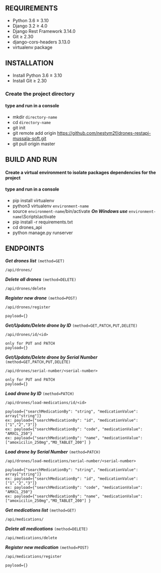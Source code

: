 ## REQUIREMENTS
- Python 3.6 ≥ 3.10
- Django 3.2 ≥ 4.0
- Django Rest Framework 3.14.0
- Git ≥ 2.30
- django-cors-headers 3.13.0
- virtualenv package 

## INSTALLATION
- Install Python 3.6 ≥ 3.10
- Install Git ≥ 2.30
### Create the project directory
#### type and run in a console
- mkdir `directory-name`
- cd `directory-name`
- git init
- git remote add origin https://github.com/nestym2f/drones-restapi-mussala-soft.git
- git pull origin master

## BUILD AND RUN
#### Create a virtual environment to isolate packages dependencies for the project
#### type and run in a console
- pip install virtualenv
- python3 virtualenv `environment-name`
- source `environment-name`/bin/activate ***On Windows use*** `environment-name`\Scripts\activate
- pip install -r requirements.txt
- cd drones_api
- python manage.py runserver

## ENDPOINTS

***Get drones list*** `(method=GET)`
```
/api/drones/ 
```
***Delete all drones*** `(method=DELETE)`
```
/api/drones/delete
```
***Register new drone*** `(method=POST)`
```
/api/drones/register
```
```
payload={}
```
***Get/Update/Delete drone by ID*** `(method=GET,PATCH,PUT,DELETE)`
```
/api/drones/id/<id>
```
```
only for PUT and PATCH
payload={}
```
***Get/Update/Delete drone by Serial Number*** `(method=GET,PATCH,PUT,DELETE)`
```
/api/drones/serial-number/<serial-number>
```
```
only for PUT and PATCH
payload={}
```
***Load drone by ID*** `(method=PATCH)`
```
/api/drones/load-medications/id/<id>
```
```
payload={"searchMedicationBy": "string", "medicationValue": array["string"]}
ex: payload={"searchMedicationBy": "id", "medicationValue": ["1","2","3"]} 
ex: payload={"searchMedicationBy": "code", "medicationValue": "AMXCL_250"}
ex: payload={"searchMedicationBy": "name", "medicationValue": ["amoxicilin_250mg","MO_TABLET_200"] }
```
***Load drone by Serial Number*** `(method=PATCH)`
```
/api/drones/load-medications/serial-number/<serial-number>
```
```
payload={"searchMedicationBy": "string", "medicationValue": array["string"]}
ex: payload={"searchMedicationBy": "id", "medicationValue": ["1","2","3"]} 
ex: payload={"searchMedicationBy": "code", "medicationValue": "AMXCL_250"}
ex: payload={"searchMedicationBy": "name", "medicationValue": ["amoxicilin_250mg","MO_TABLET_200"] }
``` 
***Get medications list*** `(method=GET)`
```
/api/medications/ 
```
***Delete all medications*** `(method=DELETE)`
```
/api/medications/delete
```
***Register new medication*** `(method=POST)`
```
/api/medications/register
```
```
payload={}
```